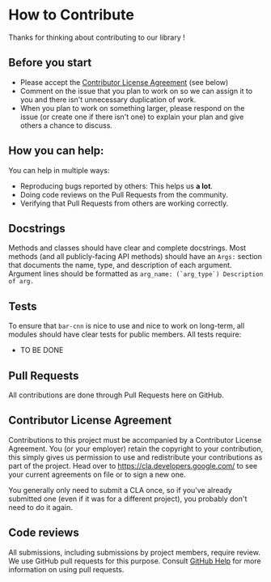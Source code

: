 # How to Contribute

Thanks for thinking about contributing to our library !

## Before you start

* Please accept the [Contributor License Agreement](https://cla.developers.google.com) (see below)
* Comment on the issue that you plan to work on so we can assign it to you and
  there isn't unnecessary duplication of work. 
* When you plan to work on something larger, please respond on the issue (or create one if there
  isn't one) to explain your plan and give others a chance to discuss.

## How you can help:

You can help in multiple ways:

* Reproducing bugs reported by others: This helps us **a lot**.
* Doing code reviews on the Pull Requests from the community.
* Verifying that Pull Requests from others are working correctly.

## Docstrings

Methods and classes should have clear and complete docstrings.
Most methods (and all publicly-facing API methods) should have an `Args:`
section that documents the name, type, and description of each argument.
Argument lines should be formatted as
`` arg_name: (`arg_type`) Description of arg. ``

## Tests

To ensure that `bar-cnn` is nice to use and nice to work on
long-term, all modules should have clear tests for public members. All tests
require:

* TO BE DONE

## Pull Requests

All contributions are done through Pull Requests here on GitHub.

## Contributor License Agreement

Contributions to this project must be accompanied by a Contributor License
Agreement. You (or your employer) retain the copyright to your contribution,
this simply gives us permission to use and redistribute your contributions as
part of the project. Head over to <https://cla.developers.google.com/> to see
your current agreements on file or to sign a new one.

You generally only need to submit a CLA once, so if you've already submitted one
(even if it was for a different project), you probably don't need to do it
again.

## Code reviews

All submissions, including submissions by project members, require review. We
use GitHub pull requests for this purpose. Consult
[GitHub Help](https://help.github.com/articles/about-pull-requests/) for more
information on using pull requests.